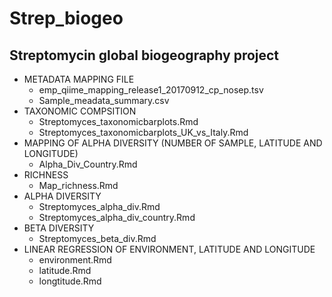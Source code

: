 # Strep_biogeo
## Streptomycin global biogeography project

* METADATA MAPPING FILE
  * emp_qiime_mapping_release1_20170912_cp_nosep.tsv
  * Sample_meadata_summary.csv 
* TAXONOMIC COMPSITION
    * Streptomyces_taxonomicbarplots.Rmd
    * Streptomyces_taxonomicbarplots_UK_vs_Italy.Rmd
* MAPPING OF ALPHA DIVERSITY (NUMBER OF SAMPLE, LATITUDE AND LONGITUDE)
    * Alpha_Div_Country.Rmd
* RICHNESS
    * Map_richness.Rmd
* ALPHA DIVERSITY
    * Streptomyces_alpha_div.Rmd
    * Streptomyces_alpha_div_country.Rmd
* BETA DIVERSITY
    * Streptomyces_beta_div.Rmd
* LINEAR REGRESSION OF ENVIRONMENT, LATITUDE AND LONGITUDE
    * environment.Rmd
    * latitude.Rmd
    * longtitude.Rmd

